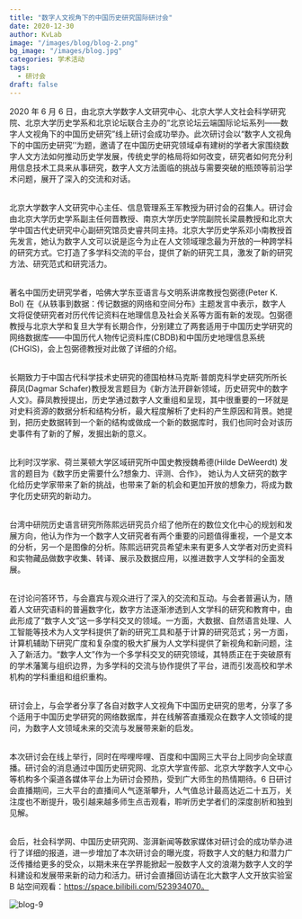 ```yaml
---
title: "数字人文视角下的中国历史研究国际研讨会"
date: 2020-12-30
author: KvLab
image: "/images/blog/blog-2.png"
bg_image: "/images/blog.jpg"
categories: 学术活动
tags:
  - 研讨会
draft: false
---
```


2020 年 6 月 6 日，由北京大学数字人文研究中心、北京大学人文社会科学研究院、北京大学历史学系和北京论坛联合主办的“北京论坛云端国际论坛系列——数字人文视角下的中国历史研究”线上研讨会成功举办。此次研讨会以“数字人文视角下的中国历史研究’’为题，邀请了在中国历史研究领域卓有建树的学者大家围绕数字人文方法如何推动历史学发展，传统史学的格局将如何改变，研究者如何充分利用信息技术工具来从事研究，数字人文方法面临的挑战与需要突破的瓶颈等前沿学术问题，展开了深入的交流和对话。

<!--more-->

<br>北京大学数字人文研究中心主任、信息管理系王军教授为研讨会的召集人。研讨会由北京大学历史学系副主任何晋教授、南京大学历史学院副院长梁晨教授和北京大学中国古代史研究中心副研究馆员史睿共同主持。北京大学历史学系邓小南教授首先发言，她认为数字人文可以说是迄今为止在人文领域理念最为开放的一种跨学科的研究方式。它打造了多学科交流的平台，提供了新的研究工具，激发了新的研究方法、研究范式和研究活力。

<br>著名中国历史研究学者，哈佛大学东亚语言与文明系讲席教授包弼德(Peter K. Bol) 在《从轶事到数据：传记数据的网络和空间分布》主题发言中表示，数字人文将促使研究者对历代传记资料在地理信息及社会关系等方面有新的发现。包弼德教授与北京大学和复旦大学有长期合作，分别建立了两套适用于中国历史学研究的网络数据库——中国历代人物传记资料库(CBDB)和中国历史地理信息系统(CHGIS)，会上包弼德教授对此做了详细的介绍。

<br>长期致力于中国古代科学技术史研究的德国柏林马克斯·普朗克科学史研究所所长薛凤(Dagmar Schafer)教授发言题目为《新方法开辟新领域，历史研究中的数字人文》。薛凤教授提出，历史学通过数字人文重组和呈现，其中很重要的一环就是对史料资源的数据分析和结构分析，最大程度解析了史料的产生原因和背景。她提到，把历史数据转到一个新的结构或做成一个新的数据库时，我们也同时会对该历史事件有了新的了解，发掘出新的意义。

<br>比利时汉学家、荷兰莱顿大学区域研究所中国史教授魏希德(Hilde DeWeerdt) 发言的题目为《数字历史需要什么?想象力、评测、合作》， 她认为人文研究的数字化给历史学家带来了新的挑战，也带来了新的机会和更加开放的想象力，将成为数字化历史研究的新动力。

<br>台湾中研院历史语言研究所陈熙远研究员介绍了他所在的数位文化中心的规划和发展方向，他认为作为一个数字人文研究者有两个重要的问题值得重视，一个是文本的分析，另一个是图像的分析。陈熙远研究员希望未来有更多人文学者对历史资料和实物藏品做数字收集、转译、展示及数据应用，以推进数字人文学科的全面发展。

<br>在讨论问答环节，与会嘉宾与观众进行了深入的交流和互动。与会者普遍认为，随着人文研究语料的普遍数字化，数字方法逐渐渗透到人文学科的研究和教育中，由此形成了“数字人文”这一多学科交叉的领域。一方面，大数据、自然语言处理、人工智能等技术为人文学科提供了新的研究工具和基于计算的研究范式；另一方面，计算机辅助下研究广度和复杂度的极大扩展为人文学科提供了新视角和新问题，注入了新活力。“数字人文”作为一个多学科交叉的研究领域，其特质正在于突破原有的学术藩篱与组织边界，为多学科的交流与协作提供了平台，进而引发高校和学术机构的学科重组和组织重构。

<br>研讨会上，与会学者分享了各自对数字人文视角下中国历史研究的思考，分享了多个适用于中国历史学研究的网络数据库，并在线解答直播观众在数字人文领域的提问，为数字人文领域未来的交流与发展带来新的启发。

<br>本次研讨会在线上举行，同时在哔哩哔哩、百度和中国网三大平台上同步向全球直播。研讨会的消息通过中国历史研究网、北京大学宣传部、北京大学数字人文中心等机构多个渠道各媒体平台上为研讨会预热，受到广大师生的热情期待。6 日研讨会直播期间，三大平台的直播间人气逐渐攀升，人气值总计最高达近二十五万，关注度也不断提升，吸引越来越多师生点击观看，聆听历史学者们的深度剖析和独到见解。

<br>会后，社会科学网、中国历史研究网、澎湃新闻等数家媒体对研讨会的成功举办进行了详细的报道，进一步增加了本次研讨会的曝光度，将数字人文的魅力和潜力广泛传播给更多的受众，以期未来在学界能掀起一股数字人文的浪潮为数字人文的学科建设和发展带来新的动力和活力。研讨会直播回访请在北大数字人文开放实验室 B 站空间观看：https://space.bilibili.com/523934070。

![blog-9](/images/blog/blog-9.png)
